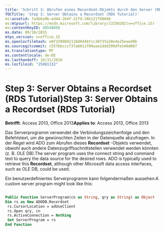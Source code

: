 ```yaml
---
title: 'Schritt 3: Abrufen eines Recordset-Objekts durch den Server (RDS-Lernprogramm)'
TOCTitle: 'Step 3: Server Obtains a Recordset (RDS Tutorial)'
ms:assetid: fadb6a9b-ed44-264f-22fd-26b121f98040
ms:mtpsurl: https://msdn.microsoft.com/library/JJ250282(v=office.15)
ms:contentKeyID: 48548856
ms.date: 09/18/2015
mtps_version: v=office.15
ms.openlocfilehash: e9f3299892118d044bfcc36f3fa28e4e25eaed9b
ms.sourcegitcommit: c557bbcccf37a6011f89aae1ddd399dfe549d087
ms.translationtype: MT
ms.contentlocale: de-DE
ms.lasthandoff: 10/31/2018
ms.locfileid: "25881132"
---
```

# <a name="step-3-server-obtains-a-recordset-rds-tutorial"></a><span data-ttu-id="1fe3e-102">Step 3: Server Obtains a Recordset (RDS Tutorial)</span><span class="sxs-lookup"><span data-stu-id="1fe3e-102">Step 3: Server Obtains a Recordset (RDS Tutorial)</span></span>


<span data-ttu-id="1fe3e-103">**Betrifft**: Access 2013, Office 2013</span><span class="sxs-lookup"><span data-stu-id="1fe3e-103">**Applies to**: Access 2013, Office 2013</span></span>

<span data-ttu-id="1fe3e-p101">Das Serverprogramm verwendet die Verbindungszeichenfolge und den Befehlstext, um die gewünschten Zeilen in der Datenquelle abzufragen. In der Regel wird ADO zum Abrufen dieses **Recordset** -Objekts verwendet, obwohl auch andere Datenzugriffsschnittstellen verwendet werden könnten (z. B. OLE DB).</span><span class="sxs-lookup"><span data-stu-id="1fe3e-p101">The server program uses the connect string and command text to query the data source for the desired rows. ADO is typically used to retrieve this **Recordset**, although other Microsoft data access interfaces, such as OLE DB, could be used.</span></span>

<span data-ttu-id="1fe3e-106">Ein benutzerdefiniertes Serverprogramm kann folgendermaßen aussehen:</span><span class="sxs-lookup"><span data-stu-id="1fe3e-106">A custom server program might look like this:</span></span>

```vb 
 
Public Function ServerProgram(cn as String, qry as String) as Object 
Dim rs as New ADODB.Recordset 
 rs.CursorLocation = adUseClient 
 rs.Open qry, cn 
 rs.ActiveConnection = Nothing 
 Set ServerProgram = rs 
End Function 
```

